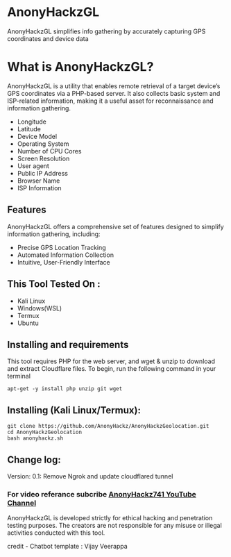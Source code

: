 # AnonyHackzGL 
AnonyHackzGL simplifies info gathering by accurately capturing GPS coordinates and device data


# What is AnonyHackzGL?
<p>AnonyHackzGL is a utility that enables remote retrieval of a target device’s GPS coordinates via a PHP-based server. It also collects basic system and ISP-related information, making it a useful asset for reconnaissance and information gathering.</p>
<ul>
  <li>Longitude</li>
  <li>Latitude</li>
  <li>Device Model</li>
  <li>Operating System</li>
  <li>Number of CPU Cores</li>
  <li>Screen Resolution</li>
  <li>User agent</li>
  <li>Public IP Address</li>
  <li>Browser Name</li>
  <li>ISP Information</li>
</ul>

## Features
  <p>AnonyHackzGL offers a comprehensive set of features designed to simplify information gathering, including:</p>
    <ul>
  <li>Precise GPS Location Tracking</li>
  <li>Automated Information Collection</li>
   <li>Intuitive, User-Friendly Interface</li>
</ul>

## This Tool Tested On :
<ul>
  <li>Kali Linux</li>
  <li>Windows(WSL)</li>
  <li>Termux</li>
  <li>Ubuntu</li>
</ul>

## Installing and requirements
<p>This tool requires PHP for the web server, and wget & unzip to download and extract Cloudflare files. To begin, run the following command in your terminal</p>

```
apt-get -y install php unzip git wget
```

## Installing (Kali Linux/Termux):

```
git clone https://github.com/AnonyHackz/AnonyHackzGeolocation.git
cd AnonyHackzGeolocation
bash anonyhackz.sh
```
## Change log:
Version: 0.1: Remove Ngrok and update cloudflared tunnel



### For video referance subcribe <a href="https://youtube.com/@anonyhackz741 ">AnonyHackz741 YouTube Channel</a>
<p>AnonyHackzGL is developed strictly for ethical hacking and penetration testing purposes. The creators are not responsible for any misuse or illegal activities conducted with this tool.</p>
credit - Chatbot template : Vijay Veerappa
